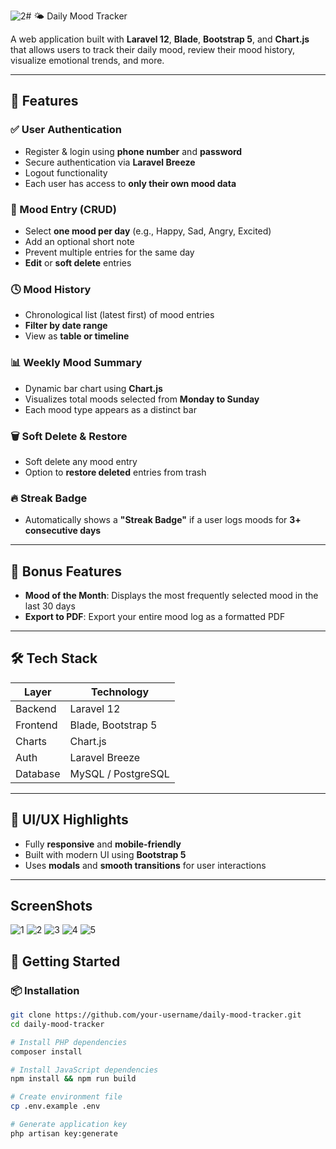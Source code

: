 ![2](https://github.com/user-attachments/assets/e7d98480-d8f3-469d-b494-d39f1831feb6)# 🌤️ Daily Mood Tracker

A web application built with **Laravel 12**, **Blade**, **Bootstrap 5**, and **Chart.js** that allows users to track their daily mood, review their mood history, visualize emotional trends, and more.

---

## 🧩 Features

### ✅ User Authentication
- Register & login using **phone number** and **password**
- Secure authentication via **Laravel Breeze**
- Logout functionality
- Each user has access to **only their own mood data**

### 📅 Mood Entry (CRUD)
- Select **one mood per day** (e.g., Happy, Sad, Angry, Excited)
- Add an optional short note
- Prevent multiple entries for the same day
- **Edit** or **soft delete** entries

### 🕓 Mood History
- Chronological list (latest first) of mood entries
- **Filter by date range**
- View as **table or timeline**

### 📊 Weekly Mood Summary
- Dynamic bar chart using **Chart.js**
- Visualizes total moods selected from **Monday to Sunday**
- Each mood type appears as a distinct bar

### 🗑️ Soft Delete & Restore
- Soft delete any mood entry
- Option to **restore deleted** entries from trash

### 🔥 Streak Badge
- Automatically shows a **"Streak Badge"** if a user logs moods for **3+ consecutive days**

---

## 🌟 Bonus Features

- **Mood of the Month**: Displays the most frequently selected mood in the last 30 days
- **Export to PDF**: Export your entire mood log as a formatted PDF

---

## 🛠️ Tech Stack

| Layer       | Technology        |
|-------------|-------------------|
| Backend     | Laravel 12        |
| Frontend    | Blade, Bootstrap 5|
| Charts      | Chart.js          |
| Auth        | Laravel Breeze    |
| Database    | MySQL / PostgreSQL|

---

## 📲 UI/UX Highlights

- Fully **responsive** and **mobile-friendly**
- Built with modern UI using **Bootstrap 5**
- Uses **modals** and **smooth transitions** for user interactions

---

## ScreenShots

![1](https://github.com/user-attachments/assets/7c45bb5b-98ab-4f05-a508-a22f85862c41)
![2](https://github.com/user-attachments/assets/16ef8813-0c32-45b2-aea2-6f8523af3d60)
![3](https://github.com/user-attachments/assets/b7d66170-fe66-4e30-ac8a-26bb569070d0)
![4](https://github.com/user-attachments/assets/5acd41e6-e14c-4027-b080-13a79debfdac)
![5](https://github.com/user-attachments/assets/59ce40dc-49ff-453c-818f-5637c48d593a)


## 🚀 Getting Started

### 📦 Installation

```bash
git clone https://github.com/your-username/daily-mood-tracker.git
cd daily-mood-tracker

# Install PHP dependencies
composer install

# Install JavaScript dependencies
npm install && npm run build

# Create environment file
cp .env.example .env

# Generate application key
php artisan key:generate
